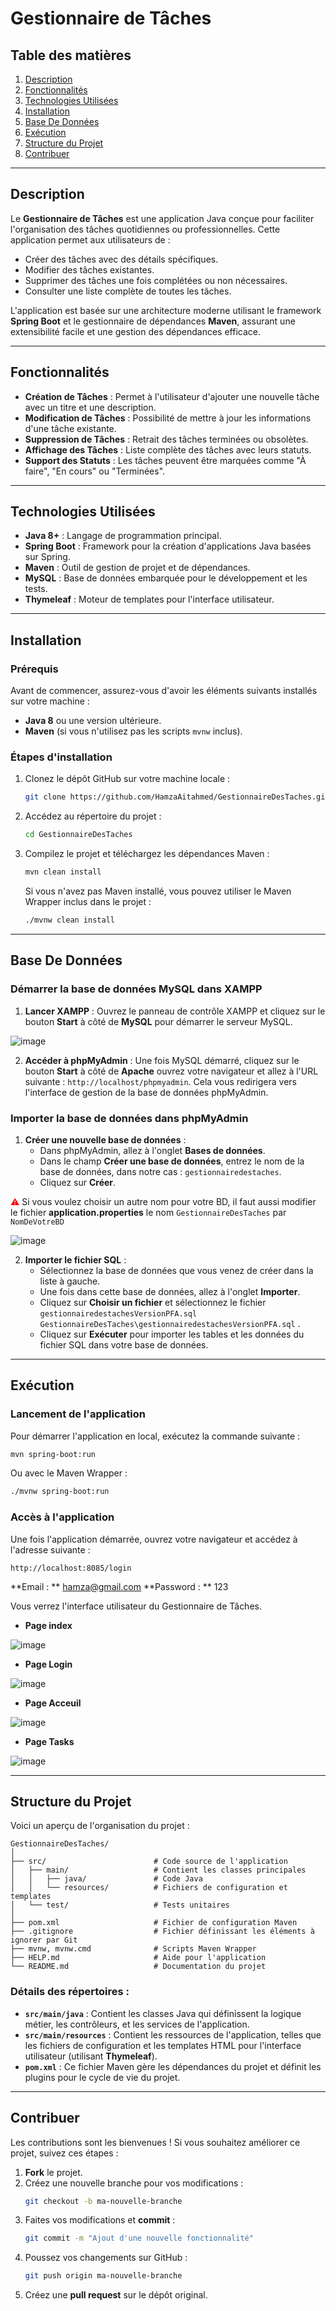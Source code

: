 
# Gestionnaire de Tâches

## Table des matières
1. [Description](#description)
2. [Fonctionnalités](#fonctionnalités)
3. [Technologies Utilisées](#technologies-utilisées)
4. [Installation](#installation)
5. [Base De Données](#base-de-données)
6. [Exécution](#exécution)
7. [Structure du Projet](#structure-du-projet)
8. [Contribuer](#contribuer)

---

## Description
Le **Gestionnaire de Tâches** est une application Java conçue pour faciliter l'organisation des tâches quotidiennes ou professionnelles. Cette application permet aux utilisateurs de :
- Créer des tâches avec des détails spécifiques.
- Modifier des tâches existantes.
- Supprimer des tâches une fois complétées ou non nécessaires.
- Consulter une liste complète de toutes les tâches.

L'application est basée sur une architecture moderne utilisant le framework **Spring Boot** et le gestionnaire de dépendances **Maven**, assurant une extensibilité facile et une gestion des dépendances efficace.

---

## Fonctionnalités
- **Création de Tâches** : Permet à l'utilisateur d'ajouter une nouvelle tâche avec un titre et une description.
- **Modification de Tâches** : Possibilité de mettre à jour les informations d'une tâche existante.
- **Suppression de Tâches** : Retrait des tâches terminées ou obsolètes.
- **Affichage des Tâches** : Liste complète des tâches avec leurs statuts.
- **Support des Statuts** : Les tâches peuvent être marquées comme "À faire", "En cours" ou "Terminées".

---

## Technologies Utilisées
- **Java 8+** : Langage de programmation principal.
- **Spring Boot** : Framework pour la création d'applications Java basées sur Spring.
- **Maven** : Outil de gestion de projet et de dépendances.
- **MySQL** : Base de données embarquée pour le développement et les tests.
- **Thymeleaf** : Moteur de templates pour l'interface utilisateur.

---

## Installation
### Prérequis
Avant de commencer, assurez-vous d'avoir les éléments suivants installés sur votre machine :
- **Java 8** ou une version ultérieure.
- **Maven** (si vous n'utilisez pas les scripts `mvnw` inclus).

### Étapes d'installation
1. Clonez le dépôt GitHub sur votre machine locale :
   ```bash
   git clone https://github.com/HamzaAitahmed/GestionnaireDesTaches.git
   ```
2. Accédez au répertoire du projet :
   ```bash
   cd GestionnaireDesTaches
   ```

3. Compilez le projet et téléchargez les dépendances Maven :
   ```bash
   mvn clean install
   ```

   Si vous n'avez pas Maven installé, vous pouvez utiliser le Maven Wrapper inclus dans le projet :
   ```bash
   ./mvnw clean install
   ```

---

## Base De Données
### Démarrer la base de données MySQL dans XAMPP

1. **Lancer XAMPP** : Ouvrez le panneau de contrôle XAMPP et cliquez sur le bouton **Start** à côté de **MySQL** pour démarrer le serveur MySQL.

![image](https://github.com/user-attachments/assets/c0a79d9c-e2e4-43a2-affc-ab96138b9b0a)


2. **Accéder à phpMyAdmin** : Une fois MySQL démarré, cliquez sur le bouton **Start** à côté de **Apache**  ouvrez votre navigateur et allez à l'URL suivante : `http://localhost/phpmyadmin`. Cela vous redirigera vers l'interface de gestion de la base de données phpMyAdmin.

### Importer la base de données dans phpMyAdmin

1. **Créer une nouvelle base de données** :
   - Dans phpMyAdmin, allez à l'onglet **Bases de données**.
   - Dans le champ **Créer une base de données**, entrez le nom de la base de données, dans notre cas : `gestionnairedestaches`.
   - Cliquez sur **Créer**.

<span style="color:red;">&#9888;</span> Si vous voulez choisir un autre nom pour votre BD, il faut aussi modifier le fichier **application.properties** le nom `GestionnaireDesTaches` par `NomDeVotreBD`

![image](https://github.com/user-attachments/assets/86eb37fb-60a5-4940-9811-f4cade71a430)


2. **Importer le fichier SQL** :
   - Sélectionnez la base de données que vous venez de créer dans la liste à gauche.
   - Une fois dans cette base de données, allez à l'onglet **Importer**.
   - Cliquez sur **Choisir un fichier** et sélectionnez le fichier `gestionnairedestachesVersionPFA.sql` `GestionnaireDesTaches\gestionnairedestachesVersionPFA.sql` .
   - Cliquez sur **Exécuter** pour importer les tables et les données du fichier SQL dans votre base de données.

---

## Exécution
### Lancement de l'application
Pour démarrer l'application en local, exécutez la commande suivante :
```bash
mvn spring-boot:run
```

Ou avec le Maven Wrapper :
```bash
./mvnw spring-boot:run
```

### Accès à l'application
Une fois l'application démarrée, ouvrez votre navigateur et accédez à l'adresse suivante :
```
http://localhost:8085/login
```

**Email    : ** hamza@gmail.com
**Password : ** 123

Vous verrez l'interface utilisateur du Gestionnaire de Tâches.
- **Page index** 

![image](https://github.com/user-attachments/assets/e52ae765-b12e-43b9-a94f-79b6d7597e6d)

- **Page Login**
  
![image](https://github.com/user-attachments/assets/b74bf05e-9df5-4a4a-9bfa-4eeaf9a7e942)

- **Page Acceuil** 

![image](https://github.com/user-attachments/assets/dd2fc22a-0c1f-4f93-a886-0c80c79029b9)

- **Page Tasks**
  
![image](https://github.com/user-attachments/assets/cf508dd3-0047-4740-a68a-0e81dbae46f8)


---

## Structure du Projet
Voici un aperçu de l'organisation du projet :

```plaintext
GestionnaireDesTaches/
│
├── src/                        # Code source de l'application
│   ├── main/                   # Contient les classes principales
│   │   ├── java/               # Code Java
│   │   └── resources/          # Fichiers de configuration et templates
│   └── test/                   # Tests unitaires
│
├── pom.xml                     # Fichier de configuration Maven
├── .gitignore                  # Fichier définissant les éléments à ignorer par Git
├── mvnw, mvnw.cmd              # Scripts Maven Wrapper
├── HELP.md                     # Aide pour l'application
└── README.md                   # Documentation du projet
```

### Détails des répertoires :
- **`src/main/java`** : Contient les classes Java qui définissent la logique métier, les contrôleurs, et les services de l'application.
- **`src/main/resources`** : Contient les ressources de l'application, telles que les fichiers de configuration et les templates HTML pour l'interface utilisateur (utilisant **Thymeleaf**).
- **`pom.xml`** : Ce fichier Maven gère les dépendances du projet et définit les plugins pour le cycle de vie du projet.

---

## Contribuer
Les contributions sont les bienvenues ! Si vous souhaitez améliorer ce projet, suivez ces étapes :
1. **Fork** le projet.
2. Créez une nouvelle branche pour vos modifications :
   ```bash
   git checkout -b ma-nouvelle-branche 
   ```
3. Faites vos modifications et **commit** :
   ```bash
   git commit -m "Ajout d'une nouvelle fonctionnalité"
   ```
4. Poussez vos changements sur GitHub :
   ```bash
   git push origin ma-nouvelle-branche
   ```
5. Créez une **pull request** sur le dépôt original.
